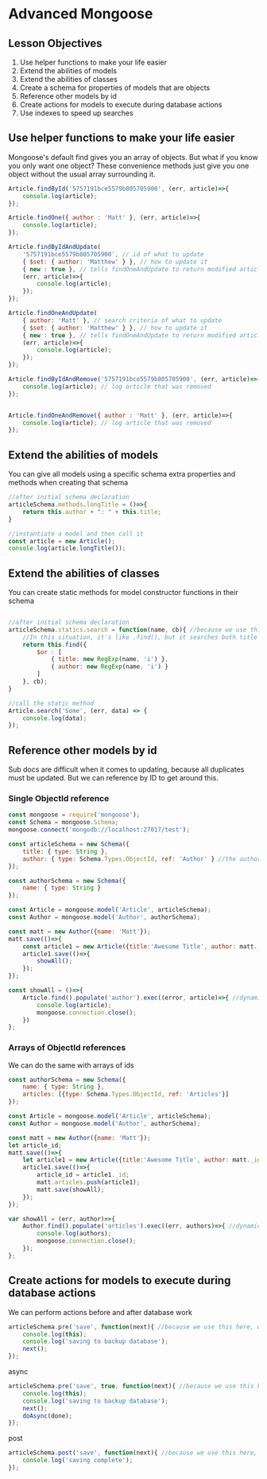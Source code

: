 # Advanced Mongoose

## Lesson Objectives

1. Use helper functions to make your life easier
1. Extend the abilities of models
1. Extend the abilities of classes
1. Create a schema for properties of models that are objects
1. Reference other models by id
1. Create actions for models to execute during database actions
1. Use indexes to speed up searches

## Use helper functions to make your life easier

Mongoose's default find gives you an array of objects.  But what if you know you only want one object?  These convenience methods just give you one object without the usual array surrounding it.

```javascript
Article.findById('5757191bce5579b805705900', (err, article)=>{
	console.log(article);
});
```
```javascript
Article.findOne({ author : 'Matt' }, (err, article)=>{
	console.log(article);
});
```
```javascript
Article.findByIdAndUpdate(
	'5757191bce5579b805705900', // id of what to update
	{ $set: { author: 'Matthew' } }, // how to update it
	{ new : true }, // tells findOneAndUpdate to return modified article, not the original
	(err, article)=>{
		console.log(article);
	});
});
```
```javascript
Article.findOneAndUpdate(
	{ author: 'Matt' }, // search criteria of what to update
	{ $set: { author: 'Matthew' } }, // how to update it
	{ new : true }, // tells findOneAndUpdate to return modified article, not the original
	(err, article)=>{
		console.log(article);
	});
});
```
```javascript
Article.findByIdAndRemove('5757191bce5579b805705900', (err, article)=>{
	console.log(article); // log article that was removed
});
```
```javascript

Article.findOneAndRemove({ author : 'Matt' }, (err, article)=>{
	console.log(article); // log article that was removed
});
```

## Extend the abilities of models

You can give all models using a specific schema extra properties and methods when creating that schema

```javascript
//after initial schema declaration
articleSchema.methods.longTitle = ()=>{
	return this.author + ": " + this.title;
}

//instantiate a model and then call it
const article = new Article();
console.log(article.longTitle());
```

## Extend the abilities of classes

You can create static methods for model constructor functions in their schema

```javascript

//after initial schema declaration
articleSchema.statics.search = function(name, cb){ //because we use this here, we'll need an old-fashioned function
	//In this situation, it's like .find(), but it searches both title and author
	return this.find({
		$or : [
			{ title: new RegExp(name, 'i') },
			{ author: new RegExp(name, 'i') }
		]
	}, cb);
}

//call the static method
Article.search('Some', (err, data) => {
	console.log(data);
});
```

## Reference other models by id

Sub docs are difficult when it comes to updating, because all duplicates must be updated.  But we can reference by ID to get around this.

### Single ObjectId reference

```javascript
const mongoose = require('mongoose');
const Schema = mongoose.Schema;
mongoose.connect('mongodb://localhost:27017/test');

const articleSchema = new Schema({
	title: { type: String },
	author: { type: Schema.Types.ObjectId, ref: 'Author' } //the author property is just an id of another object
});

const authorSchema = new Schema({
	name: { type: String }
});

const Article = mongoose.model('Article', articleSchema);
const Author = mongoose.model('Author', authorSchema);

const matt = new Author({name: 'Matt'});
matt.save(()=>{
	const article1 = new Article({title:'Awesome Title', author: matt._id});
	article1.save(()=>{
		showAll();
	});
});

const showAll = ()=>{
	Article.find().populate('author').exec((error, article)=>{ //dynamically switch out any ids with the objects they reference
		console.log(article);
		mongoose.connection.close();
	})
};
```

### Arrays of ObjectId references

We can do the same with arrays of ids

```javascript
const authorSchema = new Schema({
	name: { type: String },
	articles: [{type: Schema.Types.ObjectId, ref: 'Articles'}]
});

const Article = mongoose.model('Article', articleSchema);
const Author = mongoose.model('Author', authorSchema);

const matt = new Author({name: 'Matt'});
let article_id;
matt.save(()=>{
	let article1 = new Article({title:'Awesome Title', author: matt._id});
	article1.save(()=>{
		article_id = article1._id;
		matt.articles.push(article1);
		matt.save(showAll);
	});
});

var showAll = (err, author)=>{
	Author.find().populate('articles').exec((err, authors)=>{ //dynamically switch out any ids with the objects they reference
		console.log(authors);
		mongoose.connection.close();
	});
};
```

## Create actions for models to execute during database actions

We can perform actions before and after database work

```javascript
articleSchema.pre('save', function(next){ //because we use this here, we'll need an old-fashioned function
	console.log(this);
	console.log('saving to backup database');
	next();
});
```
async
```javascript
articleSchema.pre('save', true, function(next){ //because we use this here, we'll need an old-fashioned function
	console.log(this);
	console.log('saving to backup database');
	next();
	doAsync(done);
});
```
post
```javascript
articleSchema.post('save', function(next){ //because we use this here, we'll need an old-fashioned function
	console.log('saving complete');
});
```
